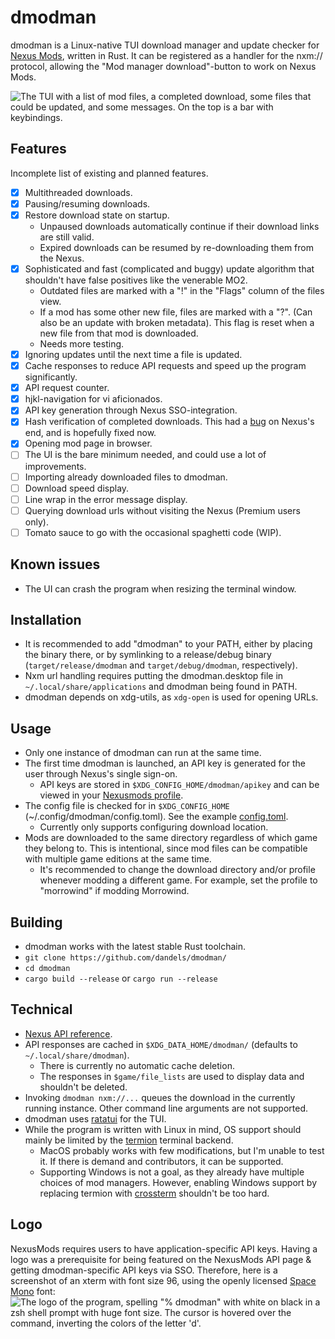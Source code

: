 # dmodman
dmodman is a Linux-native TUI download manager and update checker for [Nexus Mods](https://www.nexusmods.com/),
written in Rust. It can be registered as a handler for the nxm:// protocol, allowing the "Mod manager download"-button
to work on Nexus Mods.

![The TUI with a list of mod files, a completed download, some files that could be updated, and some
messages. On the top is a bar with keybindings.](/screenshot.png)

## Features
Incomplete list of existing and planned features.
- [x] Multithreaded downloads.
- [x] Pausing/resuming downloads.
- [x] Restore download state on startup.
    * Unpaused downloads automatically continue if their download links are still valid.
    * Expired downloads can be resumed by re-downloading them from the Nexus.
- [x] Sophisticated and fast (complicated and buggy) update algorithm that shouldn't have false positives like the
venerable MO2.
    * Outdated files are marked with a "!" in the "Flags" column of the files view.
    * If a mod has some other new file, files are marked with a "?". (Can also be an update with broken metadata). This
    flag is reset when a new file from that mod is downloaded.
    * Needs more testing.
- [x] Ignoring updates until the next time a file is updated.
- [x] Cache responses to reduce API requests and speed up the program significantly.
- [x] API request counter.
- [x] hjkl-navigation for vi aficionados.
- [x] API key generation through Nexus SSO-integration.
- [x] Hash verification of completed downloads. This had a
[bug](https://github.com/Nexus-Mods/web-issues/issues/1312) on Nexus's end, and is hopefully fixed now.
- [x] Opening mod page in browser.
- [ ] The UI is the bare minimum needed, and could use a lot of improvements.
- [ ] Importing already downloaded files to dmodman.
- [ ] Download speed display.
- [ ] Line wrap in the error message display.
- [ ] Querying download urls without visiting the Nexus (Premium users only).
- [ ] Tomato sauce to go with the occasional spaghetti code (WIP).

## Known issues
* The UI can crash the program when resizing the terminal window.

## Installation
* It is recommended to add "dmodman" to your PATH, either by placing the binary
there, or by symlinking to a release/debug binary (`target/release/dmodman` and `target/debug/dmodman`, respectively).
* Nxm url handling requires putting the dmodman.desktop file in `~/.local/share/applications` and dmodman being found in
PATH.
* dmodman depends on xdg-utils, as `xdg-open` is used for opening URLs.

## Usage
* Only one instance of dmodman can run at the same time.
* The first time dmodman is launched, an API key is generated for the user through Nexus's single sign-on.
    * API keys are stored in `$XDG_CONFIG_HOME/dmodman/apikey` and can be viewed in your [Nexusmods profile](https://www.nexusmods.com/users/myaccount?tab=api).
* The config file is checked for in `$XDG_CONFIG_HOME` (~/.config/dmodman/config.toml). See the example [config.toml](/config.toml).
    * Currently only supports configuring download location.
* Mods are downloaded to the same directory regardless of which game they belong to. This is intentional, since mod
files can be compatible with multiple game editions at the same time.
    * It's recommended to change the download directory and/or profile whenever modding a different game. For example,
    set the profile to "morrowind" if modding Morrowind.

## Building
* dmodman works with the latest stable Rust toolchain.
* `git clone https://github.com/dandels/dmodman/`
* `cd dmodman`
* `cargo build --release` or `cargo run --release`

## Technical
* [Nexus API reference](https://app.swaggerhub.com/apis-docs/NexusMods/nexus-mods_public_api_params_in_form_data/1.0#/).
* API responses are cached in `$XDG_DATA_HOME/dmodman/` (defaults to `~/.local/share/dmodman`).
    * There is currently no automatic cache deletion.
    * The responses in `$game/file_lists` are used to display data and shouldn't be deleted.
* Invoking `dmodman nxm://...` queues the download in the currently running instance. Other command line arguments are
not supported.
* dmodman uses [ratatui](https://github.com/tui-rs-revival/ratatui) for the TUI.
* While the program is written with Linux in mind, OS support should mainly be limited by the
[termion](https://docs.rs/termion/latest/termion/) terminal backend.
    * MacOS probably works with few modifications, but I'm unable to test it. If there is demand and contributors, it
    can be supported.
    * Supporting Windows is not a goal, as they already have multiple choices of mod managers. However, enabling Windows
    support by replacing termion with [crossterm](https://docs.rs/crossterm/latest/crossterm/) shouldn't be too hard.

## Logo
NexusMods requires users to have application-specific API keys. Having a logo was a prerequisite for being featured on
the NexusMods API page & getting dmodman-specific API keys via SSO. Therefore, here is a screenshot of an xterm with
font size 96, using the openly licensed [Space Mono](https://fonts.google.com/specimen/Space+Mono/) font:
![The logo of the program, spelling "% dmodman" with white on black in a zsh shell prompt with huge font size. The
cursor is hovered over the command, inverting the colors of the letter 'd'.](/dmodman.png)
